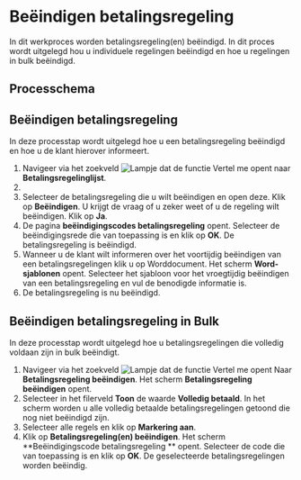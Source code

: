 # Beëindigen betalingsregeling

In dit werkproces worden betalingsregeling(en) beëindigd. In dit proces wordt uitgelegd hou u individuele regelingen beëindigd en hoe u regelingen in bulk beëindigd.

## Processchema

## Beëindigen betalingsregeling
In deze processtap wordt uitgelegd hoe u een betalingsregeling beëindigd en hoe u de klant hierover informeert.

1. Navigeer via het zoekveld ![Lampje dat de functie Vertel me opent](https://docs.microsoft.com/nl-NL/dynamics365/business-central/media/ui-search/search_small.png "Vertel me wat u wilt doen") naar **Betalingsregelinglijst**.
2. 
1.  Selecteer de betalingsregeling die u wilt beëindigen en open deze. Klik op  **Beëindigen**. U krijgt de vraag of u zeker weet of u de regeling wilt beëindigen. Klik op  **Ja**.
2.  De pagina  **beëindigingscodes betalingsregeling**  opent. Selecteer de beëindigingsrede die van toepassing is en klik op  **OK**. De betalingsregeling is beëindigd.
3.  Wanneer u de klant wilt informeren over het voortijdig beëindigen van een betalingsregelingen klik u op Worddocument. Het scherm  **Word-sjablonen**  opent. Selecteer het sjabloon voor het vroegtijdig beëindigen van een betalingsregeling en vul de benodigde informatie is.
4.  De betalingsregeling is nu beëindigd.

## [](#beëindigen-betalingsregeling-in-bulk)Beëindigen betalingsregeling in Bulk

In deze processtap wordt uitgelegd hoe u betalingsregelingen die volledig voldaan zijn in bulk beëindigt.

1.  Navigeer via het zoekveld  ![Lampje dat de functie Vertel me opent](https://docs.microsoft.com/nl-NL/dynamics365/business-central/media/ui-search/search_small.png "Vertel me wat u wilt doen")  Naar  **Betalingsregeling beëindigen**. Het scherm  **Betalingsregeling beëindigen**  opent.
2.  Selecteer in het filerveld  **Toon**  de waarde  **Volledig betaald**. In het scherm worden u alle volledig betaalde betalingsregelingen getoond die nog niet beëindigd zijn.
3.  Selecteer alle regels en klik op  **Markering aan**.
4.  Klik op  **Betalingsregeling(en) beëindigen**. Het scherm  **Beëindigingscode betalingsregeling ** opent. Selecteer de code die van toepassing is en klik op **OK**. De geselecteerde betalingsregelingen worden beëindig.
<!--stackedit_data:
eyJoaXN0b3J5IjpbLTU1NDg1MjQ5LC0xODE1NTQ5NzI0LC0xOD
MwMjUxMDY1LDUxNjg0MTMzNF19
-->